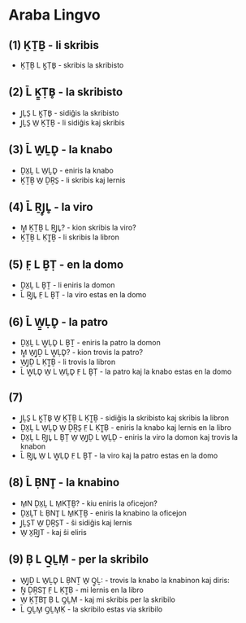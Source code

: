 # Araba Lingvo

## (1) ḴṮḆ - li skribis

* ḴṮḆ L Ḵ̱ṬB̥ - skribis la skribisto

## (2) L̄ Ḵ̱ṬB̥ - la skribisto

* J̱ḺS̱ L Ḵ̱ṬB̥ - sidiĝis la skribisto
* J̱ḺS̱ W̱ ḴṮḆ - li sidiĝis kaj skribis

## (3) L̄ W̱ḺD̥ - la knabo

* ḎX̱Ḻ L W̱ḺD̥ - eniris la knabo
* ḴṮḆ W̱ ḎṞS̱ - li skribis kaj lernis

## (4) L̄ ṞJ̥L̥ - la viro

* M̱̱ ḴṮḆ L ṞJ̥L̥? - kion skribis la viro?
* ḴṮḆ L ḲṮ̱Ḇ - li skribis la libron

## (5) F̤ L Ḇ̣Ṭ - en la domo

* ḎX̱Ḻ L Ḇ̣Ṯ - li eniris la domon
* L̄ ṞJ̥L̥ F̤ L Ḇ̣Ṭ - la viro estas en la domo

## (6) L̄ W̱̱ḶD̥ - la patro

* ḎX̱Ḻ L W̱̱ḶD̥ L Ḇ̣Ṯ - eniris la patro la domon
* M̱̱ W̱J̱Ḏ L W̱̱ḶD̥? - kion trovis la patro?
* W̱J̱Ḏ L ḲṮ̱Ḇ - li trovis la libron
* L̄ W̱̱ḶD̥ W̱ L W̱ḺD̥ F̤ L Ḇ̣Ṭ - la patro kaj la knabo estas en la domo

## (7)

* J̱ḺS̱ L Ḵ̱ṬB̥ W̱ ḴṮḆ L ḲṮ̱Ḇ - sidiĝis la skribisto kaj skribis la libron
* ḎX̱Ḻ L W̱ḺD̥ W̱ ḎṞS̱ F̤ L ḲṮ̱Ḅ - eniris la knabo kaj lernis en la libro
* ḎX̱Ḻ L ṞJ̥L̥ L Ḇ̣Ṯ W̱ W̱J̱Ḏ L W̱ḺḎ - eniris la viro la domon kaj trovis la knabon
* L̄ ṞJ̥L̥ W̱ L W̱̱ḶD̥ F̤ L Ḇ̣Ṭ - la viro kaj la patro estas en la domo

## (8) L̄ ḄNT̥ - la knabino

* M̱N ḎX̱Ḻ L M̱KṮḆ? - kiu eniris la oficejon?
* ḎX̱ḺT L̇ ḄNT̥ L M̱KṮḆ - eniris la knabino la oficejon
* J̱ḺS̱T W̱ ḎṞS̱T - ŝi sidiĝis kaj lernis
* W̱ X̱ṞJ̱T - kaj ŝi eliris

## (9) Ḅ L Q̱ḺṂ - per la skribilo

* W̱J̱Ḏ L W̱ḺD̥ L ḄNṮ W̱ Q̱̱Ḻ: - trovis la knabo la knabinon kaj diris:
* ̄Ṉ̱ ḎṞST̥ F̤ L ḲṮ̱Ḅ - mi lernis en la libro
* W̱ ḴṮBT̥ Ḅ L Q̱ḺṂ - kaj mi skribis per la skribilo
* L̄ Q̱ḺM̥ Q̱ḺM̥Ḳ - la skribilo estas via skribilo

